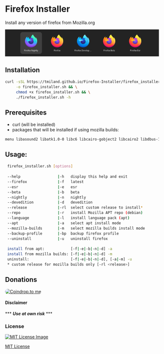 # Firefox Installer
 Install any version of firefox from Mozilla.org

![firefox versions installed image](https://github.com/tmiland/Firefox-Installer/blob/main/img/firefox_versions_installed.png?raw=true)

## Installation

```bash
curl -sSL https://tmiland.github.io/Firefox-Installer/firefox_installer.sh \
     -o firefox_installer.sh && \
     chmod +x firefox_installer.sh && \
     ./firefox_installer.sh -h
```

## Prerequisites

 - curl (will be installed)
 - packages that will be installed if using mozilla builds:
```bash
menu libasound2 libatk1.0-0 libc6 libcairo-gobject2 libcairo2 libdbus-1-3 libfontconfig1 libfreetype6 libgcc1 libgdk-pixbuf2.0-0 libgdk-pixbuf-2.0-0 libglib2.0-0 libgtk-3-0 libpango-1.0-0 libpangocairo-1.0-0 libstdc++6 libx11-6 libx11-xcb1 libxcb-shm0 libxcb1 libxcomposite1 libxcursor1 libxdamage1 libxext6 libxfixes3 libxi6 libxrandr2 libxrender1
```

 ## Usage:
 
```bash
 firefox_installer.sh [options]

 --help                 |-h   display this help and exit
 --firefox              |-f   latest
 --esr                  |-e   esr
 --beta                 |-b   beta
 --nightly              |-n   nightly
 --devedition           |-d   devedition
 --release              |-rl  select custom release to install*
 --repo                 |-r   install Mozilla APT repo (debian)
 --language             |-l   install language pack (apt)
 --apt                  |-a   select apt install mode
 --mozilla-builds       |-m   select mozilla builds install mode
 --backup-profile       |-bp  backup firefox profile
 --uninstall            |-u   uninstall firefox

 install from apt:            [-f|-e|-b|-n|-d] -a
 install from mozilla builds: [-f|-e|-b|-n|-d] -m
 uninstall:                   [-f|-e|-b|-n|-d], [-a|-m] -u
 * custom release for mozilla builds only [-rl <release>]
```

## Donations
<a href="https://coindrop.to/tmiland" target="_blank"><img src="https://coindrop.to/embed-button.png" style="border-radius: 10px; height: 57px !important;width: 229px !important;" alt="Coindrop.to me"></img></a>

#### Disclaimer 

*** ***Use at own risk*** ***

### License

[![MIT License Image](https://upload.wikimedia.org/wikipedia/commons/thumb/0/0c/MIT_logo.svg/220px-MIT_logo.svg.png)](https://tmiland.github.io/Firefox-Installer/blob/main/LICENSE)

[MIT License](https://tmiland.github.io/Firefox-Installer/blob/main/LICENSE)